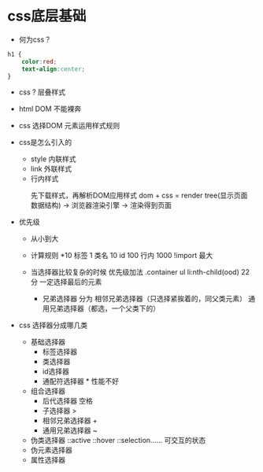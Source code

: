 # css底层基础

- 何为css？
```css
h1 {
    color:red;
    text-align:center;
}
```
- css ?
层叠样式
- html DOM 不能裸奔
- css 选择DOM 元素运用样式规则
- css是怎么引入的
   - style 内联样式
   - link 外联样式
   - 行内样式  <p style="color:blue;"></p>
   先下载样式，再解析DOM应用样式
   dom + css = render tree(显示页面 数据结构)
   -> 浏览器渲染引擎 -> 渲染得到页面

- 优先级
  - 从小到大
  - 计算规则
    *10
    标签 1 类名 10 id 100 行内 1000 !import 最大
  - 当选择器比较复杂的时候 优先级加法
    .container ul li:nth-child(ood) 22分
    一定选择最后的元素

    - 兄弟选择器  分为 相邻兄弟选择器（只选择紧挨着的，同父类元素）  通用兄弟选择器（都选，一个父类下的）

- css 选择器分成哪几类
  - 基础选择器
    - 标签选择器
    - 类选择器
    - id选择器
    - 通配符选择器 * 性能不好
  - 组合选择器
    - 后代选择器 空格
    - 子选择器 >
    - 相邻兄弟选择器 +
    - 通用兄弟选择器 ~
  - 伪类选择器
    ::active ::hover ::selection...... 可交互的状态
  - 伪元素选择器
  - 属性选择器





    
